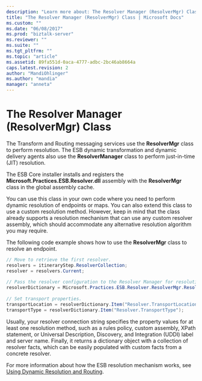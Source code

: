 ```yaml
---
description: "Learn more about: The Resolver Manager (ResolverMgr) Class"
title: "The Resolver Manager (ResolverMgr) Class | Microsoft Docs"
ms.custom: ""
ms.date: "06/08/2017"
ms.prod: "biztalk-server"
ms.reviewer: ""
ms.suite: ""
ms.tgt_pltfrm: ""
ms.topic: "article"
ms.assetid: 89fa551d-0aca-4777-adbc-2bc46ab8664a
caps.latest.revision: 2
author: "MandiOhlinger"
ms.author: "mandia"
manager: "anneta"
---
```

# The Resolver Manager (ResolverMgr) Class
The Transform and Routing messaging services use the **ResolverMgr** class to perform resolution. The ESB dynamic transformation and dynamic delivery agents also use the **ResolverManager** class to perform just-in-time (JIT) resolution.  
  
 The ESB Core installer installs and registers the **Microsoft.Practices.ESB.Resolver.dll** assembly with the **ResolverMgr** class in the global assembly cache.  
  
 You can use this class in your own code where you need to perform dynamic resolution of endpoints or maps. You can also extend this class to use a custom resolution method. However, keep in mind that the class already supports a resolution mechanism that can use any custom resolver assembly, which should accommodate any alternative resolution algorithm you may require.  
  
 The following code example shows how to use the **ResolverMgr** class to resolve an endpoint.  
  
```csharp  
// Move to retrieve the first resolver.  
resolvers = itineraryStep.ResolverCollection;  
resolver = resolvers.Current;  
  
// Pass the resolver configuration to the Resolver Manager for resolution.  
resolverDictionary = Microsoft.Practices.ESB.Resolver.ResolverMgr.Resolve(InboundMessage, resolver);  
  
// Set transport properties.  
transportLocation = resolverDictionary.Item("Resolver.TransportLocation");  
transportType = resolverDictionary.Item("Resolver.TransportType");  
```  
  
 Usually, your resolver connection string specifies the property values for at least one resolution method, such as a rules policy, custom assembly, XPath statement, or Universal Description, Discovery, and Integration (UDDI) label and server name. Finally, it returns a dictionary object with a collection of resolver facts, which can be easily populated with custom facts from a concrete resolver.  
  
 For more information about how the ESB resolution mechanism works, see [Using Dynamic Resolution and Routing](../esb-toolkit/using-dynamic-resolution-and-routing.md).
